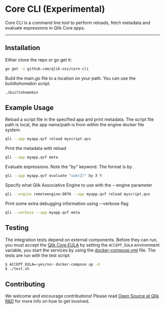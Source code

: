 # Core CLI (Experimental)
Core CLI is a command line tool to perform reloads, fetch metadata and evaluate expressions in Qlik Core apps.


---

## Installation
Either clone the repo or go get it:
```bash
go get -u github.com/qlik-oss/core-cli
```

Build the main.go file to a location on your path. You can use the buildtohomebin script.
```bash
./builtohomebin
```

## Example Usage
Reload a script file in the specified app and print metadata. The script file path is local, the app name/path is from within the engine docker file system.
```bash
qli --app myapp.qvf reload myscript.qvs
```

Print the metadata with reload
```bash
qli --app myapp.qvf meta
```

Evaluate expressions. Note the "by" keyword. The format is <expressions> by <dimensions>.
```bash
qli --app myapp.qvf evaluate "sum(Z)" by X Y
```

Specify what Qlik Associative Engine to use with the --engine parameter
```bash
qli --engine remoteengine:9076 --app myapp.qvf reload myscript.qvs
```

Print some extra debugging information using --verbose flag
```bash
qli --verbose --app myapp.qvf meta
```

## Testing

The integration tests depend on external components. Before they can run, you must accept the [Qlik Core EULA](https://qlikcore.com/beta/) 
by setting the `ACCEPT_EULA` environment variable, you start the services by using the [docker-compose.yml](./docker-compose.yml) file.
The tests are run with the test script:


```sh
$ ACCEPT_EULA=<yes/no> docker-compose up -d
$ ./test.sh
```

## Contributing
We welcome and encourage contributions! Please read [Open Source at Qlik R&D](https://github.com/qlik-oss/open-source)
for more info on how to get involved.
